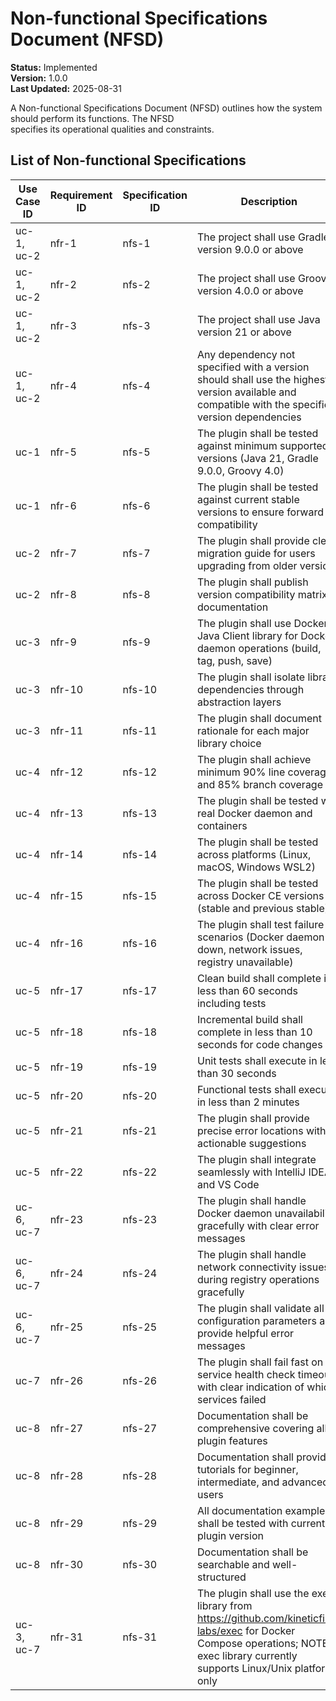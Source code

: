 # Non-functional Specifications Document (NFSD)

**Status:** Implemented  
**Version:** 1.0.0  
**Last Updated:** 2025-08-31  

A Non-functional Specifications Document (NFSD) outlines how the system should perform its functions. The NFSD  
specifies its operational qualities and constraints.

## List of Non-functional Specifications

| Use Case ID | Requirement ID | Specification ID | Description                                                                                                                                                                        | Status |
|-------------|----------------|------------------|------------------------------------------------------------------------------------------------------------------------------------------------------------------------------------|--------|
| uc-1, uc-2  | nfr-1          | nfs-1            | The project shall use Gradle version 9.0.0 or above                                                                                                                                | Draft  |
| uc-1, uc-2  | nfr-2          | nfs-2            | The project shall use Groovy version 4.0.0 or above                                                                                                                                | Draft  |
| uc-1, uc-2  | nfr-3          | nfs-3            | The project shall use Java version 21 or above                                                                                                                                     | Draft  |
| uc-1, uc-2  | nfr-4          | nfs-4            | Any dependency not specified with a version should shall use the highest version available and compatible with the specified version dependencies                                  | Draft  |
| uc-1        | nfr-5          | nfs-5            | The plugin shall be tested against minimum supported versions (Java 21, Gradle 9.0.0, Groovy 4.0)                                                                                  | Draft  |
| uc-1        | nfr-6          | nfs-6            | The plugin shall be tested against current stable versions to ensure forward compatibility                                                                                         | Draft  |
| uc-2        | nfr-7          | nfs-7            | The plugin shall provide clear migration guide for users upgrading from older versions                                                                                             | Draft  |
| uc-2        | nfr-8          | nfs-8            | The plugin shall publish version compatibility matrix in documentation                                                                                                             | Draft  |
| uc-3        | nfr-9          | nfs-9            | The plugin shall use Docker Java Client library for Docker daemon operations (build, tag, push, save)                                                                              | Draft  |
| uc-3        | nfr-10         | nfs-10           | The plugin shall isolate library dependencies through abstraction layers                                                                                                           | Draft  |
| uc-3        | nfr-11         | nfs-11           | The plugin shall document rationale for each major library choice                                                                                                                  | Draft  |
| uc-4        | nfr-12         | nfs-12           | The plugin shall achieve minimum 90% line coverage and 85% branch coverage                                                                                                         | Draft  |
| uc-4        | nfr-13         | nfs-13           | The plugin shall be tested with real Docker daemon and containers                                                                                                                  | Draft  |
| uc-4        | nfr-14         | nfs-14           | The plugin shall be tested across platforms (Linux, macOS, Windows WSL2)                                                                                                           | Draft  |
| uc-4        | nfr-15         | nfs-15           | The plugin shall be tested across Docker CE versions (stable and previous stable)                                                                                                  | Draft  |
| uc-4        | nfr-16         | nfs-16           | The plugin shall test failure scenarios (Docker daemon down, network issues, registry unavailable)                                                                                 | Draft  |
| uc-5        | nfr-17         | nfs-17           | Clean build shall complete in less than 60 seconds including tests                                                                                                                 | Draft  |
| uc-5        | nfr-18         | nfs-18           | Incremental build shall complete in less than 10 seconds for code changes                                                                                                          | Draft  |
| uc-5        | nfr-19         | nfs-19           | Unit tests shall execute in less than 30 seconds                                                                                                                                   | Draft  |
| uc-5        | nfr-20         | nfs-20           | Functional tests shall execute in less than 2 minutes                                                                                                                              | Draft  |
| uc-5        | nfr-21         | nfs-21           | The plugin shall provide precise error locations with actionable suggestions                                                                                                       | Draft  |
| uc-5        | nfr-22         | nfs-22           | The plugin shall integrate seamlessly with IntelliJ IDEA and VS Code                                                                                                               | Draft  |
| uc-6, uc-7  | nfr-23         | nfs-23           | The plugin shall handle Docker daemon unavailability gracefully with clear error messages                                                                                          | Draft  |
| uc-6, uc-7  | nfr-24         | nfs-24           | The plugin shall handle network connectivity issues during registry operations gracefully                                                                                          | Draft  |
| uc-6, uc-7  | nfr-25         | nfs-25           | The plugin shall validate all configuration parameters and provide helpful error messages                                                                                          | Draft  |
| uc-7        | nfr-26         | nfs-26           | The plugin shall fail fast on service health check timeouts with clear indication of which services failed                                                                         | Draft  |
| uc-8        | nfr-27         | nfs-27           | Documentation shall be comprehensive covering all plugin features                                                                                                                  | Draft  |
| uc-8        | nfr-28         | nfs-28           | Documentation shall provide tutorials for beginner, intermediate, and advanced users                                                                                               | Draft  |
| uc-8        | nfr-29         | nfs-29           | All documentation examples shall be tested with current plugin version                                                                                                             | Draft  |
| uc-8        | nfr-30         | nfs-30           | Documentation shall be searchable and well-structured                                                                                                                              | Draft  |
| uc-3, uc-7  | nfr-31         | nfs-31           | The plugin shall use the exec library from https://github.com/kineticfire-labs/exec for Docker Compose operations; NOTE: exec library currently supports Linux/Unix platforms only | Draft  |

